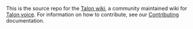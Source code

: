 This is the source repo for the [Talon wiki](https://talon.wiki), a community maintained wiki for [Talon voice](https://talonvoice.com/). For information on how to contribute, see our [Contributing](https://talon.wiki/CONTRIBUTING/) documentation.
